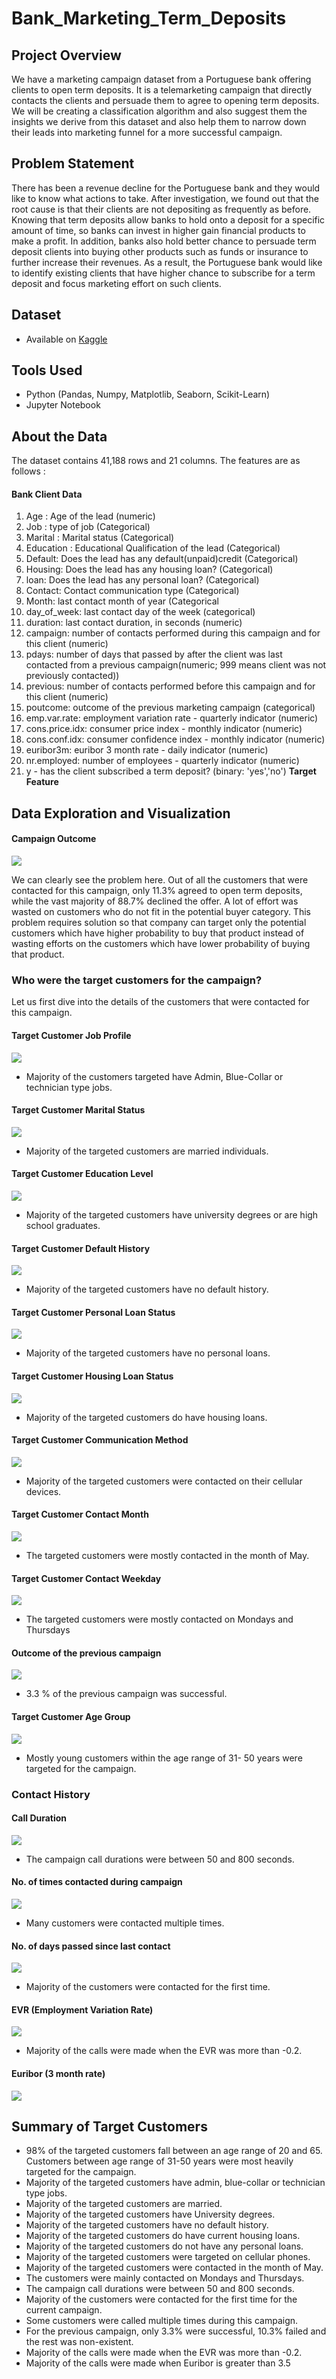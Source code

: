 # Bank_Marketing_Term_Deposits

## Project Overview

We have a marketing campaign dataset from a Portuguese bank offering clients to open term deposits. It is a telemarketing campaign that directly contacts the clients and persuade them to agree to opening term deposits. We will be creating a classification algorithm and also suggest them the insights we derive from this dataset and also help them to narrow down their leads into marketing funnel for a more successful campaign.

## Problem Statement

There has been a revenue decline for the Portuguese bank and they would like to know what actions to take. After investigation, we found out that the root cause is that their clients are not depositing as frequently as before. Knowing that term deposits allow banks to hold onto a deposit for a specific amount of time, so banks can invest in higher gain financial products to make a profit. In addition, banks also hold better chance to persuade term deposit clients into buying other products such as funds or insurance to further increase their revenues. As a result, the Portuguese bank would like to identify existing clients that have higher chance to subscribe for a term deposit and focus marketing effort on such clients.

## Dataset

- Available on [Kaggle](https://www.kaggle.com/datasets/henriqueyamahata/bank-marketing)

## Tools Used
- Python (Pandas, Numpy, Matplotlib, Seaborn, Scikit-Learn)
- Jupyter Notebook

## About the Data

 The dataset contains 41,188 rows and 21 columns. The features are as follows :
 
 #### Bank Client Data
 
 1. Age : Age of the lead (numeric)
 2. Job : type of job (Categorical)
 3. Marital : Marital status (Categorical)
 4. Education : Educational Qualification of the lead (Categorical)
 5. Default: Does the lead has any default(unpaid)credit (Categorical)
 6. Housing: Does the lead has any housing loan? (Categorical)
 7. loan: Does the lead has any personal loan? (Categorical)
 8. Contact: Contact communication type (Categorical)
 9. Month: last contact month of year (Categorical
 10. day_of_week: last contact day of the week (categorical)
 11. duration: last contact duration, in seconds (numeric)
 12. campaign: number of contacts performed during this campaign and for this client (numeric)
 13. pdays: number of days that passed by after the client was last contacted from a previous campaign(numeric; 999 means client was not previously contacted))
 14. previous: number of contacts performed before this campaign and for this client (numeric)
 15. poutcome: outcome of the previous marketing campaign (categorical)
 16. emp.var.rate: employment variation rate - quarterly indicator (numeric)
 17. cons.price.idx: consumer price index - monthly indicator (numeric)
 18. cons.conf.idx: consumer confidence index - monthly indicator (numeric)
 19. euribor3m: euribor 3 month rate - daily indicator (numeric)
 20. nr.employed: number of employees - quarterly indicator (numeric)
 21. y - has the client subscribed a term deposit? (binary: 'yes','no') **Target Feature**

## Data Exploration and Visualization

#### Campaign Outcome

![](images/campaign_outcome.png)

We can clearly see the problem here. Out of all the customers that were contacted for this campaign, only 11.3% agreed to open term deposits, while the vast majority of 88.7% declined the offer. A lot of effort was wasted on customers who do not fit in the potential buyer category. This problem requires solution so that company can target only the potential customers which have higher probability to buy that product instead of wasting efforts on the customers which have lower probability of buying that product.

### Who were the target customers for the campaign?

Let us first dive into the details of the customers that were contacted for this campaign.

####  Target Customer Job Profile

![](images/job_target.png)

- Majority of the customers targeted have Admin, Blue-Collar or technician type jobs.

#### Target Customer Marital Status

![](images/marital_target.png)

- Majority of the targeted customers are married individuals.

#### Target Customer Education Level

![](images/education_target.png)

- Majority of the targeted customers have university degrees or are high school graduates.

#### Target Customer Default History

![](images/default_target.png)

- Majority of the targeted customers have no default history.

#### Target Customer Personal Loan Status

![](images/personalloan_target.png)

- Majority of the targeted customers have no personal loans.

#### Target Customer Housing Loan Status

![](images/housingloan_target.png)

- Majority of the targeted customers do have housing loans.

#### Target Customer Communication Method

![](images/communication_target.png)

- Majority of the targeted customers were contacted on their cellular devices.

#### Target Customer Contact Month

![](images/month_target.png)

- The targeted customers were mostly contacted in the month of May.

#### Target Customer Contact Weekday

![](images/weekday_target.png)

- The targeted customers were mostly contacted on Mondays and Thursdays

#### Outcome of the previous campaign

![](images/prev_campaign_outcome.png)

- 3.3 % of the previous campaign was successful.

#### Target Customer Age Group

![](images/age_group_target.png)

- Mostly young customers within the age range of 31- 50 years were targeted for the campaign.

### Contact History

#### Call Duration

![](images/duration_histogram.png)

- The campaign call durations were between 50 and 800 seconds.

#### No. of times contacted during campaign

![](images/campaign_histogram.png)

- Many customers were contacted multiple times.

#### No. of days passed since last contact

![](images/previous_target.png)

- Majority of the customers were contacted for the first time.

#### EVR (Employment Variation Rate)

![](images/EVR.png)

- Majority of the calls were made when the EVR was more than -0.2.

#### Euribor (3 month rate)

![](images/euribor.png)

## Summary of Target Customers

- 98% of the targeted customers fall between an age range of 20 and 65. Customers between age range of 31-50 years were most heavily targeted for the campaign.
- Majority of the targeted customers have admin, blue-collar or technician type jobs.
- Majority of the targeted customers are married.
- Majority of the targeted customers have University degrees.
- Majority of the targeted customers have no default history.
- Majority of the targeted customers do have current housing loans.
- Majority of the targeted customers do not have any personal loans.
- Majority of the targeted customers were targeted on cellular phones.
- Majority of the targeted customers were contacted in the month of May.
- The customers were mainly contacted on Mondays and Thursdays.
- The campaign call durations were between 50 and 800 seconds.
- Majority of the customers were contacted for the first time for the current campaign.
- Some customers were called multiple times during this campaign.
- For the previous campaign, only 3.3% were successful, 10.3% failed and the rest was non-existent.
- Majority of the calls were made when the EVR was more than -0.2.
-  Majority of the calls were made when Euribor is greater than 3.5

 
